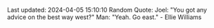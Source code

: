 Last updated: 2024-04-05 15:10:10
Random Quote: Joel: "You got any advice on the best way west?"
Man: "Yeah. Go east." - Ellie Williams